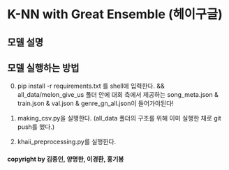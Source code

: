 # K-NN with Great Ensemble (헤이구글)





## 모델 설명







## 모델 실행하는 방법

0. pip install -r requirements.txt 를 shell에 입력한다.  && all_data/melon_give_us 폴더 안에 대회 측에서 제공하는 song_meta.json & train.json & val.json & genre_gn_all.json이 들어가야된다!

   

1. making_csv.py을 실행한다. (all_data 폴더의 구조를 위해 이미 실행한 채로 git push를 했다.)

2. khaii_preprocessing.py를 실행한다.







#### copyright by 김종인, 양명한, 이경환, 홍기봉

